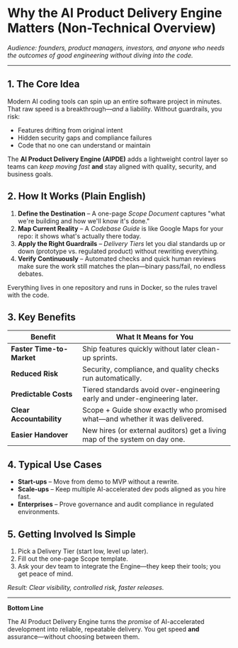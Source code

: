 # Why the AI Product Delivery Engine Matters (Non-Technical Overview)

*Audience: founders, product managers, investors, and anyone who needs the *outcomes* of good engineering without diving into the code.*

---

## 1. The Core Idea

Modern AI coding tools can spin up an entire software project in minutes. That raw speed is a breakthrough—*and* a liability. Without guardrails, you risk:

- Features drifting from original intent
- Hidden security gaps and compliance failures
- Code that no one can understand or maintain

The **AI Product Delivery Engine (AIPDE)** adds a lightweight control layer so teams can *keep moving fast* **and** stay aligned with quality, security, and business goals.

## 2. How It Works (Plain English)

1. **Define the Destination** – A one-page *Scope Document* captures "what we're building and how we'll know it's done."
2. **Map Current Reality** – A *Codebase Guide* is like Google Maps for your repo: it shows what's actually there today.
3. **Apply the Right Guardrails** – *Delivery Tiers* let you dial standards up or down (prototype vs. regulated product) without rewriting everything.
4. **Verify Continuously** – Automated checks and quick human reviews make sure the work still matches the plan—binary pass/fail, no endless debates.

Everything lives in one repository and runs in Docker, so the rules travel with the code.

## 3. Key Benefits

| Benefit | What It Means for You |
|---------|-----------------------|
| **Faster Time-to-Market** | Ship features quickly without later clean-up sprints. |
| **Reduced Risk** | Security, compliance, and quality checks run automatically. |
| **Predictable Costs** | Tiered standards avoid over-engineering early and under-engineering later. |
| **Clear Accountability** | Scope + Guide show exactly who promised what—and whether it was delivered. |
| **Easier Handover** | New hires (or external auditors) get a living map of the system on day one. |

## 4. Typical Use Cases

- **Start-ups** – Move from demo to MVP without a rewrite.
- **Scale-ups** – Keep multiple AI-accelerated dev pods aligned as you hire fast.
- **Enterprises** – Prove governance and audit compliance in regulated environments.

## 5. Getting Involved Is Simple

1. Pick a Delivery Tier (start low, level up later).
2. Fill out the one-page Scope template.
3. Ask your dev team to integrate the Engine—they keep their tools; you get peace of mind.

*Result: Clear visibility, controlled risk, faster releases.*

---

**Bottom Line**

The AI Product Delivery Engine turns the *promise* of AI-accelerated development into reliable, repeatable delivery. You get speed **and** assurance—without choosing between them. 
